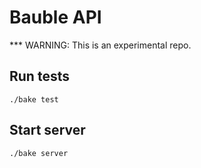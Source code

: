 
# Bauble API

*** WARNING: This is an experimental repo.

## Run tests

```./bake test```


## Start server

```./bake server```


